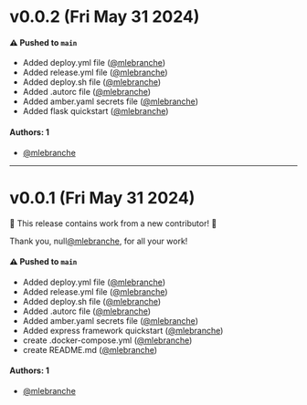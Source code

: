 # v0.0.2 (Fri May 31 2024)

#### ⚠️ Pushed to `main`

- Added deploy.yml file ([@mlebranche](https://github.com/mlebranche))
- Added release.yml file ([@mlebranche](https://github.com/mlebranche))
- Added deploy.sh file ([@mlebranche](https://github.com/mlebranche))
- Added .autorc file ([@mlebranche](https://github.com/mlebranche))
- Added amber.yaml secrets file ([@mlebranche](https://github.com/mlebranche))
- Added flask quickstart ([@mlebranche](https://github.com/mlebranche))

#### Authors: 1

- [@mlebranche](https://github.com/mlebranche)

---

# v0.0.1 (Fri May 31 2024)

:tada: This release contains work from a new contributor! :tada:

Thank you, null[@mlebranche](https://github.com/mlebranche), for all your work!

#### ⚠️ Pushed to `main`

- Added deploy.yml file ([@mlebranche](https://github.com/mlebranche))
- Added release.yml file ([@mlebranche](https://github.com/mlebranche))
- Added deploy.sh file ([@mlebranche](https://github.com/mlebranche))
- Added .autorc file ([@mlebranche](https://github.com/mlebranche))
- Added amber.yaml secrets file ([@mlebranche](https://github.com/mlebranche))
- Added express framework quickstart ([@mlebranche](https://github.com/mlebranche))
- create .docker-compose.yml ([@mlebranche](https://github.com/mlebranche))
- create README.md ([@mlebranche](https://github.com/mlebranche))

#### Authors: 1

- [@mlebranche](https://github.com/mlebranche)
